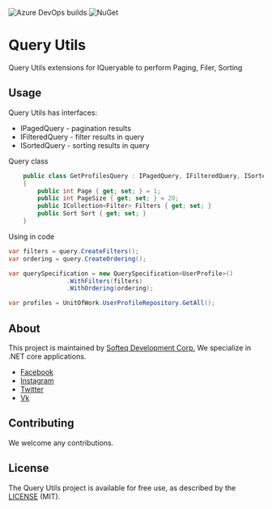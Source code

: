 ![Azure DevOps builds](https://dev.azure.com/eugenypetlakh/serilog.extension/_apis/build/status/Softeq.serilog.extension?branchName=master)
![NuGet](https://img.shields.io/nuget/v/Softeq.Serilog.Extension.svg)

# Query Utils

Query Utils extensions for IQueryable to perform Paging, Filer, Sorting

## Usage
Query Utils has interfaces:
- IPagedQuery - pagination results
- IFilteredQuery - filter results in query
- ISortedQuery - sorting results in query

Query class
```csharp
    public class GetProfilesQuery : IPagedQuery, IFilteredQuery, ISortedQuery
    {
        public int Page { get; set; } = 1;
        public int PageSize { get; set; } = 20;
        public ICollection<Filter> Filters { get; set; }
        public Sort Sort { get; set; }
    }
```
Using in code
```csharp
var filters = query.CreateFilters();
var ordering = query.CreateOrdering();

var querySpecification = new QuerySpecification<UserProfile>()
                .WithFilters(filters)
                .WithOrdering(ordering);

var profiles = UnitOfWork.UserProfileRepository.GetAll();
```

## About
This project is maintained by [Softeq Development Corp.](https://www.softeq.com/)
We specialize in .NET core applications.

 - [Facebook](https://web.facebook.com/Softeq.by/)
 - [Instagram](https://www.instagram.com/softeq/)
 - [Twitter](https://twitter.com/Softeq)
 - [Vk](https://vk.com/club21079655)

## Contributing

We welcome any contributions.

## License

The Query Utils project is available for free use, as described by the [LICENSE](/LICENSE) (MIT).
